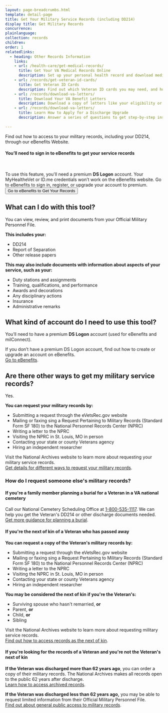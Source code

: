```yaml
---
layout: page-breadcrumbs.html
template: detail-page
title: Get Your Military Service Records (including DD214)
display title: Get Military Records
concurrence: 
plainlanguage: 
collection: records
children: 
order: 1
relatedlinks:
  - heading: Other Records Information
    links:
    - url: /health-care/get-medical-records/
      title: Get Your VA Medical Records Online
      description: Set up your personal health record and download medical records, reports, and images to share with your VA and non-VA doctors.
    - url: /records/get-veteran-id-cards/
      title: Get Veteran ID Cards
      description: Find out which Veteran ID cards you may need, and how to request them. 
    - url: /records/download-va-letters/
      title: Download Your VA Benefit Letters
      description: Download a copy of letters like your eligibility or award letter for certain benefits.
    - url: /records/download-va-letters/
      title: Learn How to Apply for a Discharge Upgrade
      description: Answer a series of questions to get step-by-step instructions on how to apply for a discharge upgrade or correction. If your discharge gets upgraded, you'll be eligible for the VA benefits you earned during your period of service.
 
---
```


<div itemscope itemtype="http://schema.org/FAQPage">
<div itemprop="description" class="va-introtext">

Find out how to access to your military records, including your DD214, through our eBenefits Website. 

</div>

<div class="va-sign-in-alert usa-alert usa-alert-info">
  <div class="usa-alert-body">
    <h4 class="usa-alert-heading">You’ll need to sign in to eBenefits to get your service records</h4>
    <br>
  <p class="usa-alert-text">To use this feature, you'll need a premium <b>DS Logon</b> account. Your MyHealtheVet or ID.me credentials won’t work on the eBenefits website. Go to eBenefits to sign in, register, or upgrade your account to premium.<br>    
      <button class="usa-button-primary">Go to eBenefits to Get Your Records</button>
    </p>
  </div>
</div>

<div itemscope itemtype="http://schema.org/Question">

<h2 itemprop="name">What can I do with this tool?</h2>
<div itemprop="acceptedAnswer" itemscope itemtype="http://schema.org/Answer">
<div itemprop="text">

You can view, review, and print documents from your Official Military Personnel File. 

<b>This includes your:</b>
<ul>
  <li>DD214</li>
  <li>Report of Separation</li>
  <li>Other release papers</li>
</ul>

<b>This may also include documents with information about aspects of your service, such as your:</b>
<ul>
  <li>Duty stations and assignments</li>
  <li>Training, qualifications, and performance</li>
  <li>Awards and decorations</li>
  <li>Any disciplinary actions</li>
  <li>Insurance</li>
  <li>Administrative remarks</li>
</ul>

</div>
</div>
</div>

<div itemscope itemtype="http://schema.org/Question">

<h2 itemprop="name">What kind of account do I need to use this tool?</h2>
<div itemprop="acceptedAnswer" itemscope itemtype="http://schema.org/Answer">
<div itemprop="text">

You’ll need to have a premium <b>DS Logon</b> account (used for eBenefits and milConnect). 

If you don’t have a premium DS Logon account, find out how to create or upgrade an account on eBenefits. <br>
<a href="https://www.ebenefits.va.gov/ebenefits/about/feature?feature=military-personnel-file">Go to eBenefits</a>.

</div>
</div>
</div>

<div itemscope itemtype="http://schema.org/Question">

<h2 itemprop="name">Are there other ways to get my military service records?</h2>
<div itemprop="acceptedAnswer" itemscope itemtype="http://schema.org/Answer">
<div itemprop="text">

Yes. 

<b>You can request your military records by:</b>

<ul>
  <li>Submitting a request through the eVetsRec.gov website</li>
  <li>Mailing or faxing sing a Request Pertaining to Military Records (Standard Form SF 180) to the National Personnel Records Center (NPRC)</li>
  <li>Writing a letter to the NPRC</li>
  <li>Visiting the NPRC in St. Louis, MO in person</li>
  <li>Contacting your state or county Veterans agency</li>
  <li>Hiring an independent researcher</li>
</ul>
  
Visit the National Archives website to learn more about requesting your military service records. <br>
<a href="https://www.archives.gov/veterans/military-service-records">Get details for different ways to request your military records</a>.

</div>
</div>
</div>

<div itemscope itemtype="http://schema.org/Question">

<h3 itemprop="name">How do I request someone else's military records?</h3>
<div itemprop="acceptedAnswer" itemscope itemtype="http://schema.org/Answer">
<div itemprop="text">

<h4>If you're a family member planning a burial for a Veteran in a VA national cemetery</h4>

Call our National Cemetery Scheduling Office at <a href="tel:+18005351117">1-800-535-1117</a>. We can help you get the Veteran's DD214 or other discharge documents needed. <br>
<a href="https://www.vets.gov/burials-and-memorials/burial-planning/">Get more guidance for planning a burial</a>.

<h4>If you're the next of kin of a Veteran who has passed away</h4>

<b>You can request a copy of the Veteran's military records by:</b>
<ul>
  <li>Submitting a request through the eVetsRec.gov website</li>
  <li>Mailing or faxing sing a Request Pertaining to Military Records (Standard Form SF 180) to the National Personnel Records Center (NPRC)</li>
  <li>Writing a letter to the NPRC</li>
  <li>Visiting the NPRC in St. Louis, MO in person</li>
  <li>Contacting your state or county Veterans agency</li>
  <li>Hiring an independent researcher</li>
</ul>
  
<b>You may be considered the next of kin if you're the Veteran's:</b>
<ul>
  <li>Surviving spouse who hasn't remarried, <b>or</b></li>
  <li>Parent, <b>or</b></li>
  <li>Child, <b>or</b></li>
  <li>Sibling
</ul>

Visit the National Archives website to learn more about requesting military service records. <br>
<a href="https://www.archives.gov/personnel-records-center/ompf-access">Find out how to access records as the next of kin</a>.

<h4>If you're looking for the records of a Veteran and you're not the Veteran's next of kin</h4>

<b>If the Veteran was discharged more than 62 years ago</b>, you can order a copy of their military records. The National Archives makes all records open to the public 62 years after discharge. <br>
<a href="https://www.archives.gov/personnel-records-center/military-personnel/ompf-archival-requests">Learn how to access archived records</a>. <br>

<b>If the Veteran was discharged less than 62 years ago,</b> you may be able to request limited information from their Official Military Personnel File. <br>
<a href="https://www.archives.gov/personnel-records-center/ompf-access-public">Find out about general public access to military records</a>.

</div>
</div>
</div>
</div>

